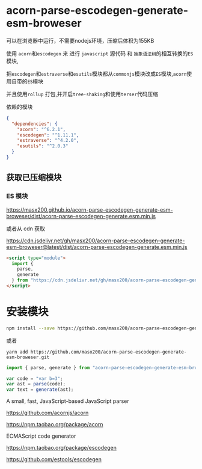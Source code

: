 # acorn-parse-escodegen-generate-esm-broweser

<!-- acorn-parse-escodegen-generate-esm-broweser -->

可以在浏览器中运行，不需要nodejs环境，压缩后体积为155KB

使用 `acorn`和`escodegen` 来 进行 `javascript` 源代码 和 `抽象语法树`的相互转换的`ES`模块,

把`escodegen`和`estraverse`和`esutils`模块都从`commonjs`模块改成`ES`模块,`acorn`使用自带的`ES`模块

并且使用`rollup` 打包,并开启`tree-shaking`和使用`terser`代码压缩

依赖的模块

```json
{
  "dependencies": {
    "acorn": "^6.2.1",
    "escodegen": "^1.11.1",
    "estraverse": "^4.2.0",
    "esutils": "^2.0.3"
  }
}
```

## 获取已压缩模块

### ES 模块

https://masx200.github.io/acorn-parse-escodegen-generate-esm-broweser/dist/acorn-parse-escodegen-generate.esm.min.js

或者从 cdn 获取

https://cdn.jsdelivr.net/gh/masx200/acorn-parse-escodegen-generate-esm-broweser@latest/dist/acorn-parse-escodegen-generate.esm.min.js

```html
<script type="module">
  import {
    parse,
    generate
  } from "https://cdn.jsdelivr.net/gh/masx200/acorn-parse-escodegen-generate-esm-broweser@latest/dist/acorn-parse-escodegen-generate.esm.min.js";
</script>
```

# 安装模块

```bash
npm install --save https://github.com/masx200/acorn-parse-escodegen-generate-esm-broweser.git
```

或者

```shell
yarn add https://github.com/masx200/acorn-parse-escodegen-generate-esm-broweser.git

```

```javascript
import { parse, generate } from "acorn-parse-escodegen-generate-esm-broweser";
```

```javascript
var code = "var b=3";
var ast = parse(code);
var text = generate(ast);
```

A small, fast, JavaScript-based JavaScript parser

https://github.com/acornjs/acorn

https://npm.taobao.org/package/acorn

ECMAScript code generator

https://npm.taobao.org/package/escodegen

https://github.com/estools/escodegen

